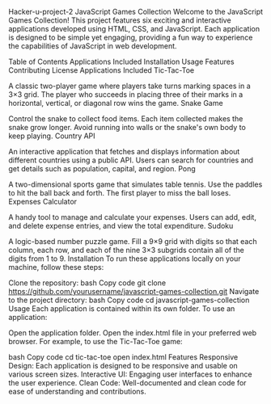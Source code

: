 Hacker-u-project-2
JavaScript Games Collection Welcome to the JavaScript Games Collection! This project features six exciting and interactive applications developed using HTML, CSS, and JavaScript. Each application is designed to be simple yet engaging, providing a fun way to experience the capabilities of JavaScript in web development.

Table of Contents Applications Included Installation Usage Features Contributing License Applications Included Tic-Tac-Toe

A classic two-player game where players take turns marking spaces in a 3×3 grid. The player who succeeds in placing three of their marks in a horizontal, vertical, or diagonal row wins the game. Snake Game

Control the snake to collect food items. Each item collected makes the snake grow longer. Avoid running into walls or the snake's own body to keep playing. Country API

An interactive application that fetches and displays information about different countries using a public API. Users can search for countries and get details such as population, capital, and region. Pong

A two-dimensional sports game that simulates table tennis. Use the paddles to hit the ball back and forth. The first player to miss the ball loses. Expenses Calculator

A handy tool to manage and calculate your expenses. Users can add, edit, and delete expense entries, and view the total expenditure. Sudoku

A logic-based number puzzle game. Fill a 9×9 grid with digits so that each column, each row, and each of the nine 3×3 subgrids contain all of the digits from 1 to 9. Installation To run these applications locally on your machine, follow these steps:

Clone the repository: bash Copy code git clone https://github.com/yourusername/javascript-games-collection.git Navigate to the project directory: bash Copy code cd javascript-games-collection Usage Each application is contained within its own folder. To use an application:

Open the application folder. Open the index.html file in your preferred web browser. For example, to use the Tic-Tac-Toe game:

bash Copy code cd tic-tac-toe open index.html Features Responsive Design: Each application is designed to be responsive and usable on various screen sizes. Interactive UI: Engaging user interfaces to enhance the user experience. Clean Code: Well-documented and clean code for ease of understanding and contributions.
